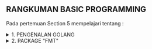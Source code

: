 ## RANGKUMAN BASIC PROGRAMMING

Pada pertemuan Section 5 mempelajari tentang :

<details>
<summary>1. PENGENALAN GOLANG</summary>
<br>
+ Golang adalah bahasa pemrograman yang tujuan umum nya membuat programmer mudah membuat, sederhana dan perangkat lunak yang efisien.
  <br>
+ Golang adalah bahasa yang bagus untuk program tingkat rendah yang menyediakan layanan ke sistem lain yang disebut System Programming.
  <br>
+ Application Programs : E-commers, Music Player, Social Media Apps.
  <br>
+ System Programs : APIs, Game engines, CLI apps.
  <br>
  <br>

Jalur untuk Mengompiler sebuah program adalah :
<br>
Membuat Source Code ===> Compile ===> Menajalankan Sourcode yang sudah di compile dan akan menghasilkan Output.
<br>
<br>
Command Go Terminal :
<br>
-> go run = Menjalankan program tanpa build
<br>
-> go build = Mengcompile program
<br>
-> go install = Sama seperti go build dan dilanjutkan dengan install process
<br>
-> go test = Untuk mengetest dengan suffix_test.go
<br>
-> go get = Untuk mendowload Go package

</details>

<details>
<summary>2. PACKAGE "FMT"</summary>
<br>
Output :
  <br>
  - fmt.Printf() = Untuk mendeklarasikan format verb
  <br>
  - fmt.Prinln() = Untuk mencetak baris baru
  <br>
  - fmt.Sprintf() = Untuk mencetak String dan mendeklarasikan  format verb String
  <br>
  <br>
Scanning :
  <br>
  - fmt.Scanln() = Untuk membuat inputan
  <br>
  <br>
Format Verb : %T, %v, %s, %q, %d
</details>
